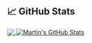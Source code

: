 ## &#x1f4c8; GitHub Stats

<a href="https://github.com/bkille/bkille">
  <img align="center" src="https://github-readme-stats.vercel.app/api/top-langs/?username=bkille&hide=jupter%20notebook,java,html,tex&title_color=ffffff&text_color=c9cacc&icon_color=2bbc8a&bg_color=1d1f21&langs_count=3" />
</a>
<a href="https://github.com/MartinHeinz/bkille">
  <img align="center" src="https://github-readme-stats.vercel.app/api?username=bkille&show_icons=true&line_height=27&count_private=true&title_color=ffffff&text_color=c9cacc&icon_color=2bbc8a&bg_color=1d1f21" alt="Martin's GitHub Stats" />
</a>
